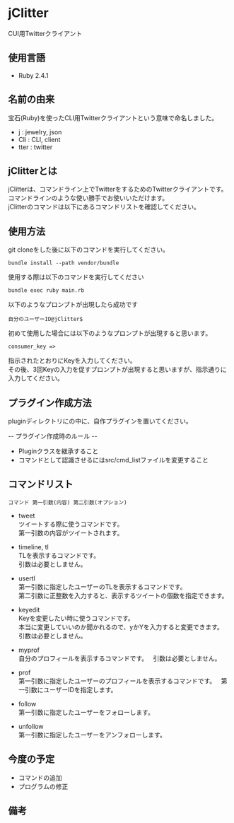 # jClitter
CUI用Twitterクライアント

## 使用言語
- Ruby 2.4.1

## 名前の由来
宝石(Ruby)を使ったCLI用Twitterクライアントという意味で命名しました。  

- j : jewelry, json  
- Cli : CLI, client  
- tter : twitter  

## jClitterとは
jClitterは、コマンドライン上でTwitterをするためのTwitterクライアントです。  
コマンドラインのような使い勝手でお使いいただけます。  
jClitterのコマンドは以下にあるコマンドリストを確認してください。  

## 使用方法
git cloneをした後に以下のコマンドを実行してください。
```
bundle install --path vendor/bundle
```

使用する際は以下のコマンドを実行してください
```
bundle exec ruby main.rb
```

以下のようなプロンプトが出現したら成功です
```
自分のユーザーID@jClitter$
```

初めて使用した場合には以下のようなプロンプトが出現すると思います。
```
consumer_key => 
```
指示されたとおりにKeyを入力してください。  
その後、3回Keyの入力を促すプロンプトが出現すると思いますが、指示通りに入力してください。

## プラグイン作成方法

pluginディレクトリにの中に、自作プラグインを置いてください。  
  
-- プラグイン作成時のルール --
- Pluginクラスを継承すること
- コマンドとして認識させるにはsrc/cmd_listファイルを変更すること

## コマンドリスト
```
コマンド 第一引数(内容) 第二引数(オプション)
```
- tweet  
ツイートする際に使うコマンドです。  
第一引数の内容がツイートされます。  

- timeline, tl  
TLを表示するコマンドです。  
引数は必要としません。  

- usertl  
第一引数に指定したユーザーのTLを表示するコマンドです。  
第二引数に正整数を入力すると、表示するツイートの個数を指定できます。  

- keyedit  
Keyを変更したい時に使うコマンドです。  
本当に変更していいのか聞かれるので、yかYを入力すると変更できます。  
引数は必要としません。

- myprof  
自分のプロフィールを表示するコマンドです。  
引数は必要としません。  

- prof  
第一引数に指定したユーザーのプロフィールを表示するコマンドです。   
第一引数にユーザーIDを指定します。

- follow  
第一引数に指定したユーザーをフォローします。

- unfollow  
第一引数に指定したユーザーをアンフォローします。

## 今度の予定
- コマンドの追加
- プログラムの修正

## 備考

